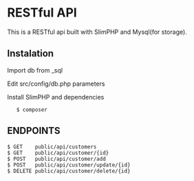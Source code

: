 # RESTful API
This is a RESTful api built with SlimPHP and Mysql(for storage).

## Instalation
Import db from _sql

Edit src/config/db.php parameters

Install SlimPHP and dependencies

       $ composer
       
## ENDPOINTS

    $ GET    public/api/customers
    $ GET    public/api/customer/{id}
    $ POST   public/api/customer/add
    $ POST   public/api/customer/update/{id}
    $ DELETE public/api/customer/delete/{id}